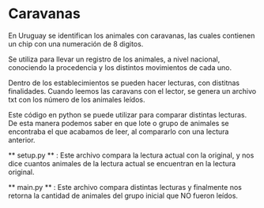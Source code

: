 # Caravanas

En Uruguay se identifican los animales con caravanas, las cuales contienen un chip con una numeración de 8 digitos.

Se utiliza para llevar un registro de los animales, a nivel nacional, conociendo la procedencia y los distintos movimientos de cada uno.

Dentro de los establecimientos se pueden hacer lecturas, con distitnas finalidades. Cuando leemos las caravans con el lector, se genera un archivo txt con los número de los animales leídos. 

Este código en python se puede utilizar para comparar distintas lecturas. De esta manera podemos saber en que lote o grupo de animales se encontraba el que acabamos de leer, al compararlo con una lectura anterior.  

** setup.py ** : Este archivo compara la lectura actual con la original, y nos dice cuantos animales de la lectura actual se encuentran en la lectura original. 

** main.py ** : Este archivo compara distintas lecturas y finalmente nos retorna la cantidad de animales del grupo inicial que NO fueron leídos. 
